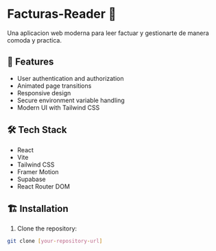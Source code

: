 # Facturas-Reader 📄

Una aplicacion web moderna para leer factuar y gestionarte de manera comoda y practica.
## 🚀 Features

- User authentication and authorization
- Animated page transitions
- Responsive design
- Secure environment variable handling
- Modern UI with Tailwind CSS

## 🛠️ Tech Stack

- React
- Vite
- Tailwind CSS
- Framer Motion
- Supabase
- React Router DOM

## 🏗️ Installation

1. Clone the repository:
```bash
git clone [your-repository-url]
```
